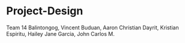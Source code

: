 # Project-Design

Team 14
Balintongog, Vincent
Buduan, Aaron Christian
Dayrit, Kristian
Espiritu, Hailey Jane
Garcia, John Carlos M.
